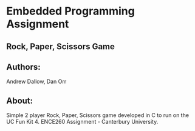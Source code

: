 # Embedded Programming Assignment #

## Rock, Paper, Scissors Game ##

Authors:
---------
Andrew Dallow,
Dan Orr

About:
----------
Simple 2 player Rock, Paper, Scissors game developed in C to run on the UC Fun Kit 4.  ENCE260 Assignment - Canterbury University.